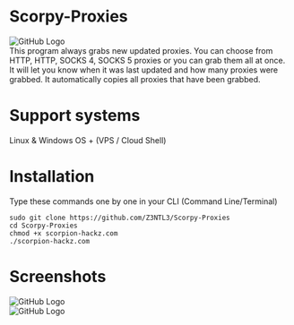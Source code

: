 # Scorpy-Proxies
![GitHub Logo](https://cdn.discordapp.com/attachments/715132694383689729/837371437341605958/s1.png)<br>
This program always grabs new updated proxies. You can choose from HTTP, HTTP, SOCKS 4, SOCKS 5 proxies or you can grab them all at once. It will let you know when it was last updated and how many proxies were grabbed. It automatically copies all proxies that have been grabbed.

# Support systems
<a>Linux & Windows OS + (VPS / Cloud Shell)</a>

# Installation
<p>Type these commands one by one in your CLI (Command Line/Terminal)</p>
<code>sudo git clone https://github.com/Z3NTL3/Scorpy-Proxies</code><br>
<code>cd Scorpy-Proxies</code><br>
<code>chmod +x scorpion-hackz.com</code><br>
<code>./scorpion-hackz.com</code><br>

# Screenshots
![GitHub Logo](https://cdn.discordapp.com/attachments/715132694383689729/837371438359904316/s2.png)<br>
![GitHub Logo](https://cdn.discordapp.com/attachments/715132694383689729/837371442415927336/s3.png)<br>
